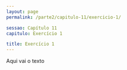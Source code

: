 ```yaml
---
layout: page
permalink: /parte2/capitulo-11/exercicio-1/

sessao: Capítulo 11
capitulo: Exercício 1

title: Exercício 1
---
```


Aqui vai o texto